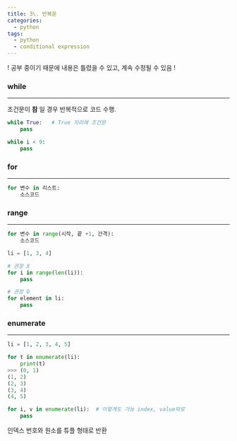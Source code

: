 ```yaml
---
title: 3\. 반복문
categories: 
  - python
tags: 
  - python
  - conditional expression
---
```


! 공부 중이기 때문에 내용은 틀렸을 수 있고, 계속 수정될 수 있음 !

### while

---

조건문이 **참** 일 경우 반복적으로 코드 수행.

```python
while True:   # True 자리에 조건문
    pass

while i < 9:
    pass
```

### for

---

```python
for 변수 in 리스트:
    소스코드
```

### range

---

```python
for 변수 in range(시작, 끝 +1, 간격):
    소스코드
```

```python
li = [1, 3, 4]

# 권장 X
for i in range(len(li)):
    pass

# 권장 O
for element in li:
    pass
```

### enumerate

---

```python
li = [1, 2, 3, 4, 5]

for t in enumerate(li):
    print(t)
>>> (0, 1)
(1, 2)
(2, 3)
(3, 4)
(4, 5)

for i, v in enumerate(li):  # 이렇게도 가능 index, value따로
    pass
```

인덱스 번호와 원소를 튜플 형태로 반환